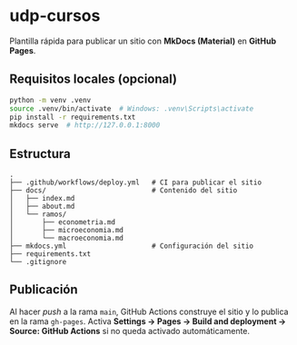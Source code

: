 
# udp-cursos

Plantilla rápida para publicar un sitio con **MkDocs (Material)** en **GitHub Pages**.

## Requisitos locales (opcional)
```bash
python -m venv .venv
source .venv/bin/activate  # Windows: .venv\Scripts\activate
pip install -r requirements.txt
mkdocs serve  # http://127.0.0.1:8000
```

## Estructura
```
.
├── .github/workflows/deploy.yml   # CI para publicar el sitio
├── docs/                          # Contenido del sitio
│   ├── index.md
│   ├── about.md
│   └── ramos/
│       ├── econometria.md
│       ├── microeconomia.md
│       └── macroeconomia.md
├── mkdocs.yml                     # Configuración del sitio
├── requirements.txt
└── .gitignore
```

## Publicación
Al hacer *push* a la rama `main`, GitHub Actions construye el sitio y lo publica en la rama `gh-pages`.
Activa **Settings → Pages → Build and deployment → Source: GitHub Actions** si no queda activado automáticamente.
